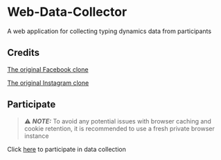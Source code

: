 # Web-Data-Collector

A web application for collecting typing dynamics data from participants
## Credits

[The original Facebook clone](https://github.com/KashanAdnan/Facebook-Clone)

[The original Instagram clone](https://github.com/leocosta1/instagram-clone)

## Participate
>  ⚠️ **_NOTE:_**  To avoid any potential issues with browser caching and cookie retention, it is recommended to use a fresh private browser instance

Click [here](https://fakeprofiledetection.github.io/web-data-collection-gcs/pages/hosting/start_study.html) to participate in data collection
